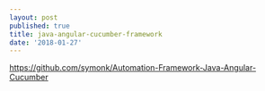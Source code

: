 ```yaml
---
layout: post
published: true
title: java-angular-cucumber-framework
date: '2018-01-27'
---
```

https://github.com/symonk/Automation-Framework-Java-Angular-Cucumber
